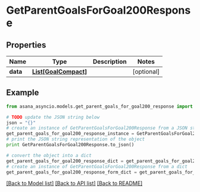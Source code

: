 # GetParentGoalsForGoal200Response


## Properties

Name | Type | Description | Notes
------------ | ------------- | ------------- | -------------
**data** | [**List[GoalCompact]**](GoalCompact.md) |  | [optional] 

## Example

```python
from asana_asyncio.models.get_parent_goals_for_goal200_response import GetParentGoalsForGoal200Response

# TODO update the JSON string below
json = "{}"
# create an instance of GetParentGoalsForGoal200Response from a JSON string
get_parent_goals_for_goal200_response_instance = GetParentGoalsForGoal200Response.from_json(json)
# print the JSON string representation of the object
print GetParentGoalsForGoal200Response.to_json()

# convert the object into a dict
get_parent_goals_for_goal200_response_dict = get_parent_goals_for_goal200_response_instance.to_dict()
# create an instance of GetParentGoalsForGoal200Response from a dict
get_parent_goals_for_goal200_response_form_dict = get_parent_goals_for_goal200_response.from_dict(get_parent_goals_for_goal200_response_dict)
```
[[Back to Model list]](../README.md#documentation-for-models) [[Back to API list]](../README.md#documentation-for-api-endpoints) [[Back to README]](../README.md)


